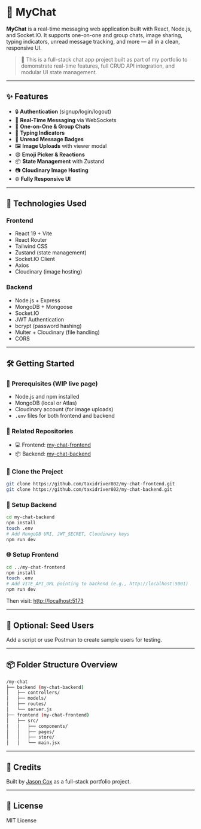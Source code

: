 # 💬 MyChat

**MyChat** is a real-time messaging web application built with React, Node.js, and Socket.IO. It supports one-on-one and group chats, image sharing, typing indicators, unread message tracking, and more — all in a clean, responsive UI.

> 🚧 This is a full-stack chat app project built as part of my portfolio to demonstrate real-time features, full CRUD API integration, and modular UI state management.

---

## ✨ Features

- 🔒 **Authentication** (signup/login/logout)
- 💬 **Real-Time Messaging** via WebSockets
- 👥 **One-on-One & Group Chats**
- 👀 **Typing Indicators**
- 🔔 **Unread Message Badges**
- 🖼️ **Image Uploads** with viewer modal
- 😄 **Emoji Picker & Reactions**
- 📦 **State Management** with Zustand
- 📷 **Cloudinary Image Hosting**
- 🌐 **Fully Responsive UI**

---

## 🚀 Technologies Used

### Frontend

- React 19 + Vite
- React Router
- Tailwind CSS
- Zustand (state management)
- Socket.IO Client
- Axios
- Cloudinary (image hosting)

### Backend

- Node.js + Express
- MongoDB + Mongoose
- Socket.IO
- JWT Authentication
- bcrypt (password hashing)
- Multer + Cloudinary (file handling)
- CORS

---

## 🛠️ Getting Started

### 📁 Prerequisites (WIP live page)

- Node.js and npm installed
- MongoDB (local or Atlas)
- Cloudinary account (for image uploads)
- `.env` files for both frontend and backend

### 🔗 Related Repositories

- 💻 Frontend: [my-chat-frontend](https://github.com/taxidriver802/my-chat-frontend)
- 📦 Backend: [my-chat-backend](https://github.com/taxidriver802/my-chat-backend)

### 🔧 Clone the Project

```bash
git clone https://github.com/taxidriver802/my-chat-frontend.git
git clone https://github.com/taxidriver802/my-chat-backend.git
```

### 🔌 Setup Backend

```bash
cd my-chat-backend
npm install
touch .env
# Add MongoDB URI, JWT_SECRET, Cloudinary keys
npm run dev
```

### 🌐 Setup Frontend

```bash
cd ../my-chat-frontend
npm install
touch .env
# Add VITE_API_URL pointing to backend (e.g., http://localhost:5001)
npm run dev
```

Then visit: [http://localhost:5173](http://localhost:5173)

---

## 🧪 Optional: Seed Users

Add a script or use Postman to create sample users for testing.

---

## 📦 Folder Structure Overview

```bash
/my-chat
├── backend (my-chat-backend)
│   ├── controllers/
│   ├── models/
│   ├── routes/
│   └── server.js
├── frontend (my-chat-frontend)
│   ├── src/
│   │   ├── components/
│   │   ├── pages/
│   │   ├── store/
│   │   └── main.jsx
```

---

## 🤝 Credits

Built by [Jason Cox](https://github.com/taxidriver802) as a full-stack portfolio project.

---

## 📄 License

MIT License

